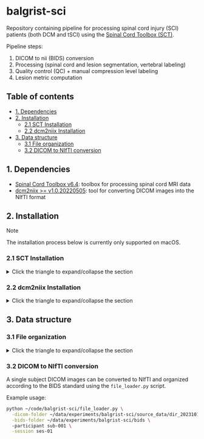 # balgrist-sci

Repository containing pipeline for processing spinal cord injury (SCI) patients (both DCM and tSCI) using the [Spinal Cord Toolbox (SCT)](https://github.com/spinalcordtoolbox/spinalcordtoolbox).

Pipeline steps:
1. DICOM to nii (BIDS) conversion
2. Processing (spinal cord and lesion segmentation, vertebral labeling)
3. Quality control (QC) + manual compression level labeling
4. Lesion metric computation

## Table of contents
* [1. Dependencies](#1-dependencies)
* [2. Installation](#2-installation)
  * [2.1 SCT Installation](#21-sct-installation)
  * [2.2 dcm2niix Installation](#22-dcm2niix-installation)
* [3. Data structure](#3-data-structure)
  * [3.1 File organization](#31-file-organization)
  * [3.2 DICOM to NIfTI conversion](#32-dicom-to-nifti-conversion)

## 1. Dependencies

* [Spinal Cord Toolbox v6.4](https://github.com/spinalcordtoolbox/spinalcordtoolbox/releases/tag/6.4): toolbox for processing spinal cord MRI data
* [dcm2niix >= v1.0.20220505](https://github.com/rordenlab/dcm2niix?tab=readme-ov-file#install): tool for converting DICOM images into the NIfTI format

## 2. Installation

> [!NOTE]
> The installation process below is currently only supported on macOS.

### 2.1 SCT Installation

<details><summary>Click the triangle to expand/collapse the section</summary>

1. Open a new terminal:

Press <kbd>command</kbd> + <kbd>space</kbd> and type `Terminal` and press <kbd>return/enter</kbd>.

2. Run the following commands in the terminal (you can copy-paste the whole block):

ℹ️ The installation process will take a few minutes.

```bash
# Go to your home directory
cd ~
# Download SCT v6.4
wget https://github.com/spinalcordtoolbox/spinalcordtoolbox/archive/refs/tags/6.4.zip
# Unzip the downloaded file --> the unzipped directory will be named spinalcordtoolbox-6.4
unzip 6.4.zip
rm 6.4.zip
# Go to the SCT directory
cd spinalcordtoolbox-6.4
# Install SCT v6.4
./install_sct -iyc
#  '-i'   Install in-place (i.e., in the current directory)
#  '-y'   Install without interruption with 'yes' as default answer
#  '-c'   Disables sct_check_dependencies so we can check it separately
```

3. Check that SCT was installed correctly:

Close the terminal and open a new one (press <kbd>command</kbd> + <kbd>space</kbd> and type `Terminal` and press <kbd>return/enter</kbd>.).

```bash
# Check that SCT was installed correctly
sct_check_dependencies
# Display location of SCT installation
echo $SCT_DIR
```

The expected output is `[OK]` for all dependencies.

</details>

### 2.2 dcm2niix Installation

<details><summary>Click the triangle to expand/collapse the section</summary>

1. Open a new terminal (if you closed the previous one):

Press <kbd>command</kbd> + <kbd>space</kbd> and type `Terminal` and press <kbd>return/enter</kbd>.

2. Run the following commands in the terminal (you can copy-paste the whole block):

```bash
# Go to the SCT directory
cd $SCT_DIR
# Activate SCT conda environment
source ./python/etc/profile.d/conda.sh
conda activate venv_sct
# Install dcm2niix using pip
pip install dcm2niix
```

3. Check that `dcm2niix` was installed correctly:

```bash
dcm2niix --version
```

The expected output is the version of `dcm2niix`.

</details>

## 3. Data structure

### 3.1 File organization

<details><summary>Click the triangle to expand/collapse the section</summary>

A file organization according to the [BIDS](https://bids-specification.readthedocs.io/en/stable/) is shown below.

Note that only the `sourcedata` directory containing folders with DICOM files for each subject is initially required. 
The rest of the directories and files will be created during the processing; see the next section.

```
├── participants.tsv        --> file with participants information; see example below
├── sourcedata              --> folder containing DICOM files for each subject
│   ├── dir_20230711        --> folder with DICOM files for first subject and first session
│   ├── dir_20230711        --> folder with DICOM files for second subject and first session
│   ├── ... 
│   ├── dir_20240815        --> folder with DICOM files for first subject and second session
│   └── ... 
├── bids                    --> folder with BIDS-compliant data
│    ├── sub-001            --> folder containing NIfTI files for first subject
│    │   ├── ses-01         --> first session
│    │   │  ├── anat        --> folder with anatomical data
│    │   │  │  ├── sub-001_ses-01_T1w.nii.gz
│    │   │  │  ├── sub-001_ses-01_T2w.nii.gz
│    │   │  │  ├── ...
│    │   │  └── dwi         --> folder with diffusion data
│    │   │     ├── sub-001_ses-01_dwi.nii.gz
│    │   │     ├── sub-001_ses-01_dwi.bval
│    │   │     ├── sub-001_ses-01_dwi.bvec
│    │   └── ses-02         --> second session
│    │      ├── ...
│    ├── sub-002            --> folder containing NIfTI files for second subject
│    │   ├── ...
│    ├── ...
├── data_processed          --> folder with processed data  
│    ├── sub-001            --> folder with processed data for first subject
│    │   ├── ses-01         --> first session
│    │   │  ├── anat        --> folder with processed anatomical data
│    │   │  │  ├── ...
└── derivatives             --> folder to store visually checked and/or manually corrected data (for example, spinal cord segmentations)
    └── labels
        ├── sub-001         --> first subject
        │   ├── ses-01      --> first session
        │   │  ├── anat
        │   │  │  ├── sub-001_ses-01_T2w_label-SC_seg.nii.gz              --> spinal cord (SC) binary segmentation 
        │   │  │  ├── sub-001_ses-01_T2w_label-compression_label.nii.gz   --> binary compression labeling
        │   │  │  ├── ...
        │   │  └── dwi
        │   │     ├── sub-001_ses-01_dwi_label-SC_seg.nii.gz
        │   │     ├── ...
        │   └── ses-02      --> second session
        │      ├── ...
        ├── sub-002 
        └── ...
```

`participants.tsv` example:

| participant_id | ses_id | source_id | age | sex |
|----------------|--------|-----------|-----|-----|
| sub-001        | ses-01 | dir_20230711 | 42  | M   |
| sub-001        | ses-02 | dir_20240815 | 43  | M   |
| sub-002        | ses-01 | dir_20230713 | 57  | F   |

ℹ️ Notice that we use one row per session. This means that, for example, `sub-001` has two rows in the table because they have two sessions.

</details>

### 3.2 DICOM to NIfTI conversion

A single subject DICOM images can be converted to NIfTI and organized according to the BIDS standard using 
the `file_loader.py` script.

Example usage:

```bash
python ~/code/balgrist-sci/file_loader.py \
  -dicom-folder ~/data/experiments/balgrist-sci/source_data/dir_20231010 \
  -bids-folder ~/data/experiments/balgrist-sci/bids \ 
  -participant sub-001 \
  -session ses-01 
```
